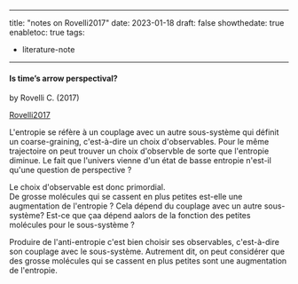 
---
title: "notes on Rovelli2017"
date: 2023-01-18
draft: false
showthedate: true
enabletoc: true
tags:
- literature-note
---

#### **Is time’s arrow perspectival?**     
by Rovelli C. (2017)         

[Rovelli2017](reference/Rovelli2017.md)


L'entropie se réfère à un couplage avec un autre sous-système qui définit un coarse-graining, c'est-à-dire un choix d'observables.
Pour le même trajectoire on peut trouver un choix d'observble de sorte que l'entropie diminue.
Le fait que l'univers vienne d'un état de basse entropie n'est-il qu'une question de perspective ?


Le choix d'observable est donc primordial.  
De grosse molécules qui se cassent en plus petites est-elle une augmentation de l'entropie ? 
Cela dépend du couplage avec un autre sous-système?
Est-ce que çaa dépend aalors de la fonction des  petites molécules pour le sous-système ?



Produire de l'anti-entropie c'est bien choisir ses observables, c'est-à-dire son couplage avec le sous-système. 
Autrement dit, on peut considérer que des grosse molécules qui se cassent en plus petites sont une augmentation de l'entropie. 